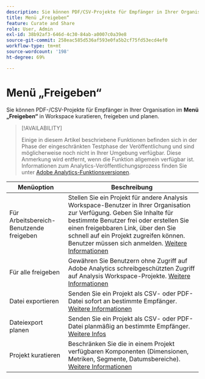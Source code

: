 ```yaml
---
description: Sie können PDF/CSV-Projekte für Empfänger in Ihrer Organisation kuratieren, freigeben und planen.
title: Menü „Freigeben“
feature: Curate and Share
role: User, Admin
exl-id: 38b92af3-646d-4c30-84ab-a0007c0a39e8
source-git-commit: 258eac585d536af593e0fa5b2cf75fd53ecd4ef0
workflow-type: tm+mt
source-wordcount: '198'
ht-degree: 69%

---
```


# Menü „Freigeben“

Sie können PDF-/CSV-Projekte für Empfänger in Ihrer Organisation im **Menü „Freigeben“** in Workspace kuratieren, freigeben und planen.

>[!AVAILABILITY]
>
>Einige in diesem Artikel beschriebene Funktionen befinden sich in der Phase der eingeschränkten Testphase der Veröffentlichung und sind möglicherweise noch nicht in Ihrer Umgebung verfügbar. Diese Anmerkung wird entfernt, wenn die Funktion allgemein verfügbar ist. Informationen zum Analytics-Veröffentlichungsprozess finden Sie unter [Adobe Analytics-Funktionsversionen](/help/release-notes/releases.md).

| Menüoption | Beschreibung |
|---|---|
| Für Arbeitsbereich-Benutzende freigeben | Stellen Sie ein Projekt für andere Analysis Workspace-Benutzer in Ihrer Organisation zur Verfügung. Geben Sie Inhalte für bestimmte Benutzer frei oder erstellen Sie einen freigebbaren Link, über den Sie schnell auf ein Projekt zugreifen können. Benutzer müssen sich anmelden. [Weitere Informationen](/help/analyze/analysis-workspace/curate-share/share-projects.md) |
| Für alle freigeben | Gewähren Sie Benutzern ohne Zugriff auf Adobe Analytics schreibgeschützten Zugriff auf Analysis Workspace-Projekte. [Weitere Informationen](/help/analyze/analysis-workspace/curate-share/share-projects.md) |
| Datei exportieren | Senden Sie ein Projekt als CSV- oder PDF-Datei sofort an bestimmte Empfänger. [Weitere Informationen](/help/analyze/analysis-workspace/curate-share/t-schedule-report.md) |
| Dateiexport planen | Senden Sie ein Projekt als CSV- oder PDF-Datei planmäßig an bestimmte Empfänger. [Weitere Infos](/help/analyze/analysis-workspace/curate-share/t-schedule-report.md) |
| Projekt kuratieren | Beschränken Sie die in einem Projekt verfügbaren Komponenten (Dimensionen, Metriken, Segmente, Datumsbereiche). [Weitere Informationen](/help/analyze/analysis-workspace/curate-share/curate.md)  |
